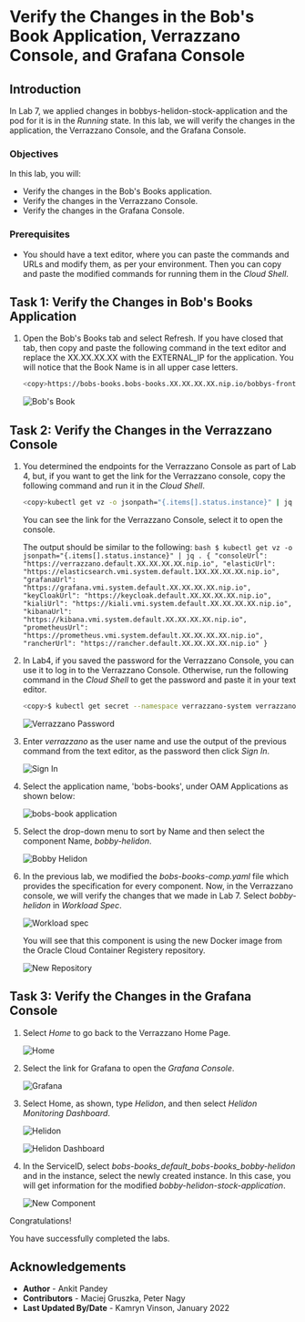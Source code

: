 # Verify the Changes in the Bob's Book Application, Verrazzano Console, and Grafana Console

## Introduction

In Lab 7, we applied changes in bobbys-helidon-stock-application and the pod for it is in the *Running* state. In this lab, we will verify the changes in the application, the Verrazzano Console, and the Grafana Console.

### Objectives

In this lab, you will:

* Verify the changes in the Bob's Books application.
* Verify the changes in the Verrazzano Console.
* Verify the changes in the Grafana Console.

### Prerequisites

* You should have a text editor, where you can paste the commands and URLs and modify them, as per your environment. Then you can copy and paste the modified commands for running them in the *Cloud Shell*.

## Task 1: Verify the Changes in Bob's Books Application

1. Open the Bob's Books tab and select Refresh. If you have closed that tab, then copy and paste the following command in the text editor and replace the XX.XX.XX.XX  with the EXTERNAL_IP for the application. You will notice that the Book Name is in all upper case letters.

    ```bash
    <copy>https://bobs-books.bobs-books.XX.XX.XX.XX.nip.io/bobbys-front-end/</copy>
    ```

    ![Bob's Book](images/1.png " ")

## Task 2: Verify the Changes in the Verrazzano Console

1. You determined the endpoints for the Verrazzano Console as part of Lab 4, but, if you want to get the link for the Verrazzano console, copy the following command and run it in the *Cloud Shell*.

    ```bash
    <copy>kubectl get vz -o jsonpath="{.items[].status.instance}" | jq .</copy>
    ```

    You can see the link for the Verrazzano Console, select it to open the console.

    The output should be similar to the following:
        ```bash
        $ kubectl get vz -o jsonpath="{.items[].status.instance}" | jq .
        {
        "consoleUrl": "https://verrazzano.default.XX.XX.XX.XX.nip.io",
        "elasticUrl": "https://elasticsearch.vmi.system.default.1XX.XX.XX.XX.nip.io",
        "grafanaUrl": "https://grafana.vmi.system.default.XX.XX.XX.XX.nip.io",
        "keyCloakUrl": "https://keycloak.default.XX.XX.XX.XX.nip.io",
        "kialiUrl": "https://kiali.vmi.system.default.XX.XX.XX.XX.nip.io",
        "kibanaUrl": "https://kibana.vmi.system.default.XX.XX.XX.XX.nip.io",
        "prometheusUrl": "https://prometheus.vmi.system.default.XX.XX.XX.XX.nip.io",
        "rancherUrl": "https://rancher.default.XX.XX.XX.XX.nip.io"
        }
        ```

2. In Lab4, if you saved the password for the Verrazzano Console, you can use it to log in to the Verrazzano Console. Otherwise, run the following command in the *Cloud Shell* to get the password and paste it in your text editor.

    ```bash
    <copy>$ kubectl get secret --namespace verrazzano-system verrazzano -o jsonpath={.data.password} | base64 --decode; echo</copy>
    ```

    ![Verrazzano Password](images/3.png " ")

3. Enter *verrazzano* as the user name and use the output of the previous command from the text editor, as the password then click *Sign In*.

    ![Sign In](images/4.png " ")

4. Select the application name, 'bobs-books', under OAM Applications as shown below:

    ![bobs-book application](images/5.png " ")

5. Select the drop-down menu to sort by Name and then select the component Name, *bobby-helidon*.

    ![Bobby Helidon](images/6.png " ")

6. In the previous lab, we modified the *bobs-books-comp.yaml* file which provides the specification for every component. Now, in the Verrazzano console, we will verify the changes that we made in Lab 7. Select *bobby-helidon* in *Workload Spec*.

    ![Workload spec](images/7.png " ")

    You will see that this component is using the new Docker image from the Oracle Cloud Container Registery repository.

    ![New Repository](images/8.png " ")

## Task 3: Verify the Changes in the Grafana Console

1. Select *Home* to go back to the Verrazzano Home Page.

    ![Home](images/9.png " ")

2. Select the link for Grafana to open the *Grafana Console*.

    ![Grafana](images/10.png " ")

3. Select Home, as shown, type *Helidon*, and then select *Helidon Monitoring Dashboard*.

    ![Helidon](images/11.png " ")

    ![Helidon Dashboard](images/12.png " ")

4. In the ServiceID, select *bobs-books_default_bobs-books_bobby-helidon* and in the instance, select the newly created instance. In this case, you will get information for the modified *bobby-helidon-stock-application*.

    ![New Component](images/13.png " ")

Congratulations!

You have successfully completed the labs.

## Acknowledgements

* **Author** -  Ankit Pandey
* **Contributors** - Maciej Gruszka, Peter Nagy
* **Last Updated By/Date** - Kamryn Vinson, January 2022
